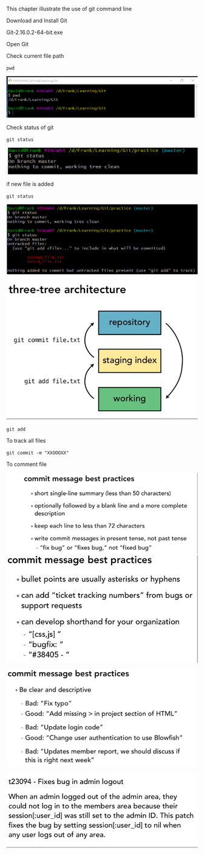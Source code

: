 This chapter illustrate the use of git command line

Download and Install Git

Git-2.16.0.2-64-bit.exe

Open Git

Check current file path

`pwd`

![](/assets/import6.png)

Check status of git

`git status`

![](/assets/import7.png)

if new file is added

`git status`

![](/assets/import8.png)

![](/assets/import3.png)

`git add`

To track all files

`git commit -m "XXOOOXX"`

To comment file

![](/assets/import.png)![](/assets/import2.png)

![](/assets/import4.png)

![](/assets/import5.png)


